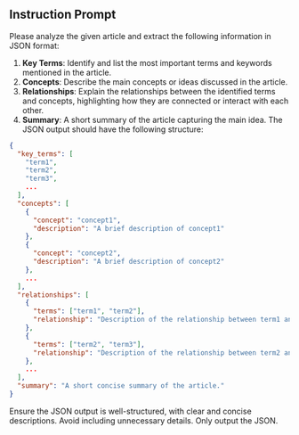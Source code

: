 ## Instruction Prompt

Please analyze the given article and extract the following information in JSON format:

1. **Key Terms**: Identify and list the most important terms and keywords mentioned in the article.
2. **Concepts**: Describe the main concepts or ideas discussed in the article.
3. **Relationships**: Explain the relationships between the identified terms and concepts, highlighting how they are connected or interact with each other.
4. **Summary**: A short summary of the article capturing the main idea.
The JSON output should have the following structure:

```json
{
  "key_terms": [
    "term1",
    "term2",
    "term3",
    ...
  ],
  "concepts": [
    {
      "concept": "concept1",
      "description": "A brief description of concept1"
    },
    {
      "concept": "concept2",
      "description": "A brief description of concept2"
    },
    ...
  ],
  "relationships": [
    {
      "terms": ["term1", "term2"],
      "relationship": "Description of the relationship between term1 and term2"
    },
    {
      "terms": ["term2", "term3"],
      "relationship": "Description of the relationship between term2 and term3"
    },
    ...
  ],
  "summary": "A short concise summary of the article."
}
```

Ensure the JSON output is well-structured, with clear and concise descriptions. Avoid including unnecessary details.
Only output the JSON.